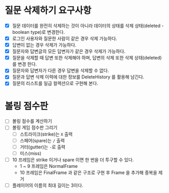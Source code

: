 # 질문 삭제하기 요구사항 

- [x] 질문 데이터를 완전히 삭제하는 것이 아니라 데이터의 상태를 삭제 상태(deleted - boolean type)로 변경한다.
- [x] 로그인 사용자와 질문한 사람이 같은 경우 삭제 가능하다.
- [x] 답변이 없는 경우 삭제가 가능하다.
- [x] 질문자와 답변글의 모든 답변자가 같은 경우 삭제가 가능하다.
- [x] 질문을 삭제할 때 답변 또한 삭제해야 하며, 답변의 삭제 또한 삭제 상태(deleted)를 변경
한다.
- [x] 질문자와 답변자가 다른 경우 답변을 삭제할 수 없다.
- [x] 질문과 답변 삭제 이력에 대한 정보를 DeleteHistory 를 활용해 남긴다.
- [x] 질문의 리스트를 일급 컬렉션으로 구현해 본다.

# 볼링 점수판
- [ ] 볼링 점수를 계산하기
- [ ] 볼링 게임 점수판 그리기
  - [ ] 스트라이크(strike)는 `X` 출력
  - [ ] 스페어(spare)는 `/` 출력
  - [ ] 거터(gutter)는 `-`로 출력
  - [ ] 미스(miss)
- [ ] 10 프레임은 strike 이거나 spare 이면 한 번을 더 투구할 수  있다. 
  - 1 ~ 9 프레임은 NormalFrame
  - 10 프레임은 FinalFrame 과 같은 구조로 구현 후 Frame 을 추가해 중복을 제거
- [ ] 플레이어의 이름의 최대 길이는 3이다.
